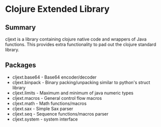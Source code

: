 Clojure Extended Library
=========================

Summary
-------

cljext is a library containing clojure native code and wrappers of Java 
functions.  This provides extra functionality to pad out the clojure
standard library.


Packages
---------
 + cljext.base64 - Base64 encoder/decoder
 + cljext.binpack - Binary packing/unpacking similar to python's struct library
 + cljext.limits - Maximum and minimum of java numeric types
 + cljext.macros - General control flow macros
 + cljext.math - Math functions/macros
 + cljext.sax - Simple Sax parser 
 + cljext.seq - Sequence functions/macros parser 
 + cljext.system - system interface 

